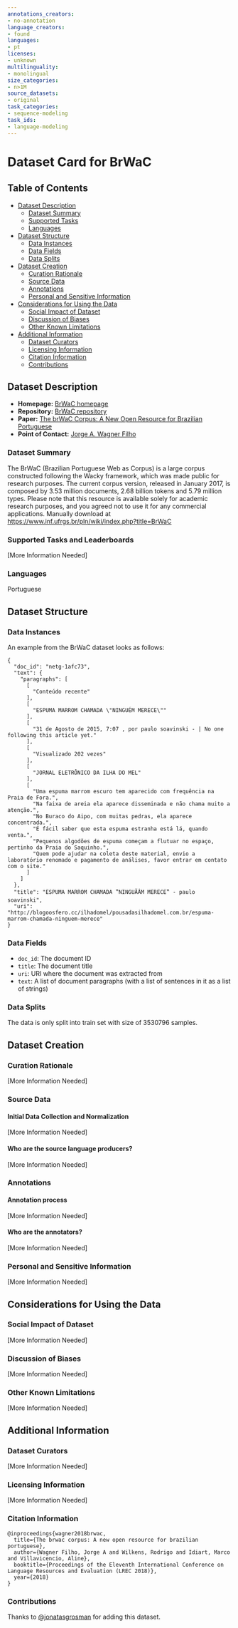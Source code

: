 ```yaml
---
annotations_creators:
- no-annotation
language_creators:
- found
languages:
- pt
licenses:
- unknown
multilinguality:
- monolingual
size_categories:
- n>1M
source_datasets:
- original
task_categories:
- sequence-modeling
task_ids:
- language-modeling
---
```


# Dataset Card for BrWaC

## Table of Contents
- [Dataset Description](#dataset-description)
  - [Dataset Summary](#dataset-summary)
  - [Supported Tasks](#supported-tasks-and-leaderboards)
  - [Languages](#languages)
- [Dataset Structure](#dataset-structure)
  - [Data Instances](#data-instances)
  - [Data Fields](#data-fields)
  - [Data Splits](#data-splits)
- [Dataset Creation](#dataset-creation)
  - [Curation Rationale](#curation-rationale)
  - [Source Data](#source-data)
  - [Annotations](#annotations)
  - [Personal and Sensitive Information](#personal-and-sensitive-information)
- [Considerations for Using the Data](#considerations-for-using-the-data)
  - [Social Impact of Dataset](#social-impact-of-dataset)
  - [Discussion of Biases](#discussion-of-biases)
  - [Other Known Limitations](#other-known-limitations)
- [Additional Information](#additional-information)
  - [Dataset Curators](#dataset-curators)
  - [Licensing Information](#licensing-information)
  - [Citation Information](#citation-information)
  - [Contributions](#contributions)

## Dataset Description

- **Homepage:** [BrWaC homepage](https://www.inf.ufrgs.br/pln/wiki/index.php?title=BrWaC)
- **Repository:** [BrWaC repository](https://www.inf.ufrgs.br/pln/wiki/index.php?title=BrWaC)
- **Paper:** [The brWaC Corpus: A New Open Resource for Brazilian Portuguese](https://www.aclweb.org/anthology/L18-1686/)
- **Point of Contact:** [Jorge A. Wagner Filho](mailto:jawfilho@inf.ufrgs.br)

### Dataset Summary

The BrWaC (Brazilian Portuguese Web as Corpus) is a large corpus constructed following the Wacky framework, 
which was made public for research purposes. The current corpus version, released in January 2017, is composed by 
3.53 million documents, 2.68 billion tokens and 5.79 million types. Please note that this resource is available 
solely for academic research purposes, and you agreed not to use it for any commercial applications.
Manually download at https://www.inf.ufrgs.br/pln/wiki/index.php?title=BrWaC

### Supported Tasks and Leaderboards

[More Information Needed]

### Languages

Portuguese

## Dataset Structure

### Data Instances

An example from the BrWaC dataset looks as follows:

```
{
  "doc_id": "netg-1afc73",
  "text": {
    "paragraphs": [
      [
        "Conteúdo recente"
      ],
      [
        "ESPUMA MARROM CHAMADA \"NINGUÉM MERECE\""
      ],
      [
        "31 de Agosto de 2015, 7:07 , por paulo soavinski - | No one following this article yet."
      ],
      [
        "Visualizado 202 vezes"
      ],
      [
        "JORNAL ELETRÔNICO DA ILHA DO MEL"
      ],
      [
        "Uma espuma marrom escuro tem aparecido com frequência na Praia de Fora.",
        "Na faixa de areia ela aparece disseminada e não chama muito a atenção.",
        "No Buraco do Aipo, com muitas pedras, ela aparece concentrada.",
        "É fácil saber que esta espuma estranha está lá, quando venta.",
        "Pequenos algodões de espuma começam a flutuar no espaço, pertinho da Praia do Saquinho.",
        "Quem pode ajudar na coleta deste material, envio a laboratório renomado e pagamento de análises, favor entrar em contato com o site."
      ]
    ]
  },
  "title": "ESPUMA MARROM CHAMADA ‟NINGUÃÂM MERECE‟ - paulo soavinski",
  "uri": "http://blogoosfero.cc/ilhadomel/pousadasilhadomel.com.br/espuma-marrom-chamada-ninguem-merece"
}
```

### Data Fields

- `doc_id`: The document ID
- `title`: The document title
- `uri`: URI where the document was extracted from
- `text`: A list of document paragraphs (with a list of sentences in it as a list of strings)

### Data Splits

The data is only split into train set with size of 3530796 samples.

## Dataset Creation

### Curation Rationale

[More Information Needed]

### Source Data

#### Initial Data Collection and Normalization

[More Information Needed]

#### Who are the source language producers?

[More Information Needed]

### Annotations

#### Annotation process

[More Information Needed]

#### Who are the annotators?

[More Information Needed]

### Personal and Sensitive Information

[More Information Needed]

## Considerations for Using the Data

### Social Impact of Dataset

[More Information Needed]

### Discussion of Biases

[More Information Needed]

### Other Known Limitations

[More Information Needed]

## Additional Information

### Dataset Curators

[More Information Needed]

### Licensing Information

[More Information Needed]

### Citation Information

```
@inproceedings{wagner2018brwac,
  title={The brwac corpus: A new open resource for brazilian portuguese},
  author={Wagner Filho, Jorge A and Wilkens, Rodrigo and Idiart, Marco and Villavicencio, Aline},
  booktitle={Proceedings of the Eleventh International Conference on Language Resources and Evaluation (LREC 2018)},
  year={2018}
}
```

### Contributions

Thanks to [@jonatasgrosman](https://github.com/jonatasgrosman) for adding this dataset.